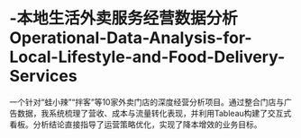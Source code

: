 # -本地生活外卖服务经营数据分析Operational-Data-Analysis-for-Local-Lifestyle-and-Food-Delivery-Services
一个针对“蛙小辣”“拌客”等10家外卖门店的深度经营分析项目。通过整合门店与广告数据，我系统梳理了营收、成本与流量转化表现，并利用Tableau构建了交互式看板。分析结论直接指导了运营策略优化，实现了降本增效的业务目标。
